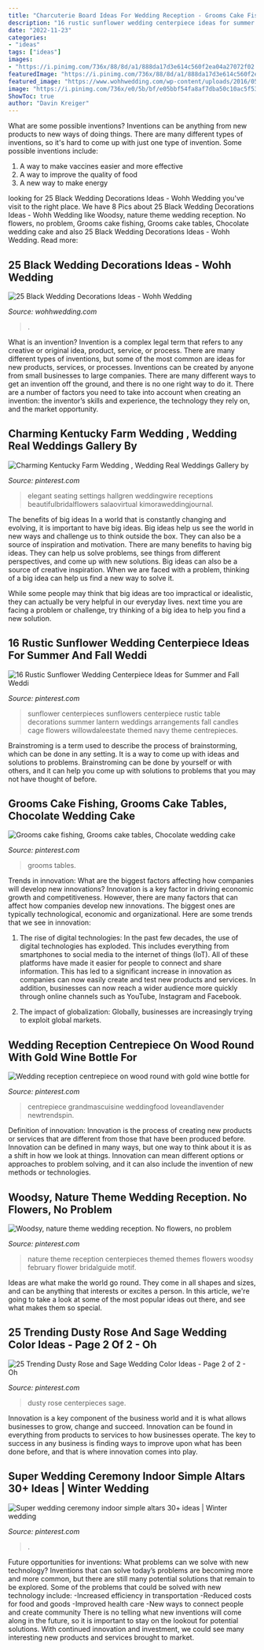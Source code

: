 ```yaml
---
title: "Charcuterie Board Ideas For Wedding Reception - Grooms Cake Fishing, Grooms Cake Tables, Chocolate Wedding Cake"
description: "16 rustic sunflower wedding centerpiece ideas for summer and fall weddi"
date: "2022-11-23"
categories:
- "ideas"
tags: ["ideas"]
images:
- "https://i.pinimg.com/736x/88/8d/a1/888da17d3e614c560f2ea04a27072f02.jpg"
featuredImage: "https://i.pinimg.com/736x/88/8d/a1/888da17d3e614c560f2ea04a27072f02.jpg"
featured_image: "https://www.wohhwedding.com/wp-content/uploads/2016/05/Classic-Black-Themed-Wedding-Decorations.jpg"
image: "https://i.pinimg.com/736x/e0/5b/bf/e05bbf54fa8af7dba50c10ac5f53900e.jpg"
ShowToc: true
author: "Davin Kreiger"
---
```



What are some possible inventions?
Inventions can be anything from new products to new ways of doing things. There are many different types of inventions, so it's hard to come up with just one type of invention. Some possible inventions include:
1. A way to make vaccines easier and more effective
2. A way to improve the quality of food
3. A new way to make energy

	

		
looking for 25 Black Wedding Decorations Ideas - Wohh Wedding you've visit to the right place. We have 8 Pics about 25 Black Wedding Decorations Ideas - Wohh Wedding like Woodsy, nature theme wedding reception. No flowers, no problem, Grooms cake fishing, Grooms cake tables, Chocolate wedding cake and also 25 Black Wedding Decorations Ideas - Wohh Wedding. Read more:
		
    
## 25 Black Wedding Decorations Ideas - Wohh Wedding

<img loading=lazy src="https://www.wohhwedding.com/wp-content/uploads/2016/05/Classic-Black-Themed-Wedding-Decorations.jpg" onerror="this.onerror=null;this.src='https://tse3.mm.bing.net/th?id=OIP.pvsnhz81We0DuW7cUPzN4gHaHa&amp;pid=15.1';" alt="25 Black Wedding Decorations Ideas - Wohh Wedding">

_Source: wohhwedding.com_

>. 

	

What is an invention?
Invention is a complex legal term that refers to any creative or original idea, product, service, or process. There are many different types of inventions, but some of the most common are ideas for new products, services, or processes. Inventions can be created by anyone from small businesses to large companies. There are many different ways to get an invention off the ground, and there is no one right way to do it. There are a number of factors you need to take into account when creating an invention: the inventor’s skills and experience, the technology they rely on, and the market opportunity.

    
## Charming Kentucky Farm Wedding , Wedding Real Weddings Gallery By

<img loading=lazy src="https://i.pinimg.com/736x/f8/ac/55/f8ac55b0f24c810aaddf527fba3d9cb3.jpg" onerror="this.onerror=null;this.src='https://tse4.mm.bing.net/th?id=OIP.Zv0W1M3tOVbq3gI0i5Qd_QAAAA&amp;pid=15.1';" alt="Charming Kentucky Farm Wedding , Wedding Real Weddings Gallery by">

_Source: pinterest.com_

>elegant seating settings hallgren weddingwire receptions beautifulbridalflowers salaovirtual kimoraweddingjournal. 

	

The benefits of big ideas
In a world that is constantly changing and evolving, it is important to have big ideas. Big ideas help us see the world in new ways and challenge us to think outside the box. They can also be a source of inspiration and motivation.
There are many benefits to having big ideas. They can help us solve problems, see things from different perspectives, and come up with new solutions. Big ideas can also be a source of creative inspiration. When we are faced with a problem, thinking of a big idea can help us find a new way to solve it.

While some people may think that big ideas are too impractical or idealistic, they can actually be very helpful in our everyday lives. next time you are facing a problem or challenge, try thinking of a big idea to help you find a new solution.

    
## 16 Rustic Sunflower Wedding Centerpiece Ideas For Summer And Fall Weddi

<img loading=lazy src="https://i.pinimg.com/736x/6b/59/93/6b5993b5de385e7a5acf185b8ee6b3d7.jpg" onerror="this.onerror=null;this.src='https://tse2.mm.bing.net/th?id=OIP.vZP2eRW_OxScnCHsswtuggHaLI&amp;pid=15.1';" alt="16 Rustic Sunflower Wedding Centerpiece Ideas for Summer and Fall Weddi">

_Source: pinterest.com_

>sunflower centerpieces sunflowers centerpiece rustic table decorations summer lantern weddings arrangements fall candles cage flowers willowdaleestate themed navy theme centrepieces. 

	

Brainstroming is a term used to describe the process of brainstorming, which can be done in any setting. It is a way to come up with ideas and solutions to problems. Brainstroming can be done by yourself or with others, and it can help you come up with solutions to problems that you may not have thought of before.

    
## Grooms Cake Fishing, Grooms Cake Tables, Chocolate Wedding Cake

<img loading=lazy src="https://i.pinimg.com/736x/e0/5b/bf/e05bbf54fa8af7dba50c10ac5f53900e.jpg" onerror="this.onerror=null;this.src='https://tse1.mm.bing.net/th?id=OIP.VaxkzES8pgiUMmXbC9JM_AHaJ3&amp;pid=15.1';" alt="Grooms cake fishing, Grooms cake tables, Chocolate wedding cake">

_Source: pinterest.com_

>grooms tables. 

	

Trends in innovation: What are the biggest factors affecting how companies will develop new innovations?
Innovation is a key factor in driving economic growth and competitiveness. However, there are many factors that can affect how companies develop new innovations. The biggest ones are typically technological, economic and organizational. Here are some trends that we see in innovation:
1. The rise of digital technologies: In the past few decades, the use of digital technologies has exploded. This includes everything from smartphones to social media to the internet of things (IoT). All of these platforms have made it easier for people to connect and share information. This has led to a significant increase in innovation as companies can now easily create and test new products and services. In addition, businesses can now reach a wider audience more quickly through online channels such as YouTube, Instagram and Facebook.

2. The impact of globalization: Globally, businesses are increasingly trying to exploit global markets.

    
## Wedding Reception Centrepiece On Wood Round With Gold Wine Bottle For

<img loading=lazy src="https://i.pinimg.com/736x/f2/17/a1/f217a1826c8e3166cdbaa32f432160c4.jpg" onerror="this.onerror=null;this.src='https://tse3.mm.bing.net/th?id=OIP.bDvXG87mPbIluR1ZHjTYDgHaLH&amp;pid=15.1';" alt="Wedding reception centrepiece on wood round with gold wine bottle for">

_Source: pinterest.com_

>centrepiece grandmascuisine weddingfood loveandlavender newtrendspin. 

	

Definition of innovation:
Innovation is the process of creating new products or services that are different from those that have been produced before. Innovation can be defined in many ways, but one way to think about it is as a shift in how we look at things. Innovation can mean different options or approaches to problem solving, and it can also include the invention of new methods or technologies.

    
## Woodsy, Nature Theme Wedding Reception. No Flowers, No Problem

<img loading=lazy src="https://i.pinimg.com/736x/14/51/6e/14516e99b81771495ce1a6c2455859b1.jpg" onerror="this.onerror=null;this.src='https://tse2.mm.bing.net/th?id=OIP.rt1cLKzIV4l81rfIxxJjqQHaLH&amp;pid=15.1';" alt="Woodsy, nature theme wedding reception. No flowers, no problem">

_Source: pinterest.com_

>nature theme reception centerpieces themed themes flowers woodsy february flower bridalguide motif. 

	

Ideas are what make the world go round. They come in all shapes and sizes, and can be anything that interests or excites a person. In this article, we're going to take a look at some of the most popular ideas out there, and see what makes them so special.

    
## 25 Trending Dusty Rose And Sage Wedding Color Ideas - Page 2 Of 2 - Oh

<img loading=lazy src="https://i.pinimg.com/736x/97/9f/1f/979f1fde38e90593d3915d37b9cb01a8.jpg" onerror="this.onerror=null;this.src='https://tse4.mm.bing.net/th?id=OIP.Z8YPpC999zxitQ90ZCLQXwHaLH&amp;pid=15.1';" alt="25 Trending Dusty Rose and Sage Wedding Color Ideas - Page 2 of 2 - Oh">

_Source: pinterest.com_

>dusty rose centerpieces sage. 

	

Innovation is a key component of the business world and it is what allows businesses to grow, change and succeed. Innovation can be found in everything from products to services to how businesses operate. The key to success in any business is finding ways to improve upon what has been done before, and that is where innovation comes into play.

    
## Super Wedding Ceremony Indoor Simple Altars 30+ Ideas | Winter Wedding

<img loading=lazy src="https://i.pinimg.com/736x/88/8d/a1/888da17d3e614c560f2ea04a27072f02.jpg" onerror="this.onerror=null;this.src='https://tse2.mm.bing.net/th?id=OIP.3GfQcRnRUoUDR3Hy9ceJ2wAAAA&amp;pid=15.1';" alt="Super wedding ceremony indoor simple altars 30+ ideas | Winter wedding">

_Source: pinterest.com_

>. 

	

Future opportunities for inventions: What problems can we solve with new technology?
Inventions that can solve today’s problems are becoming more and more common, but there are still many potential solutions that remain to be explored. Some of the problems that could be solved with new technology include: 
-Increased efficiency in transportation 
-Reduced costs for food and goods 
-Improved health care 
-New ways to connect people and create community 
There is no telling what new inventions will come along in the future, so it is important to stay on the lookout for potential solutions. With continued innovation and investment, we could see many interesting new products and services brought to market.

